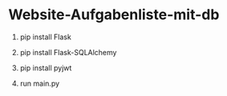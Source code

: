 # Website-Aufgabenliste-mit-db

1. pip install Flask

2. pip install Flask-SQLAlchemy

3. pip install pyjwt

4. run main.py
